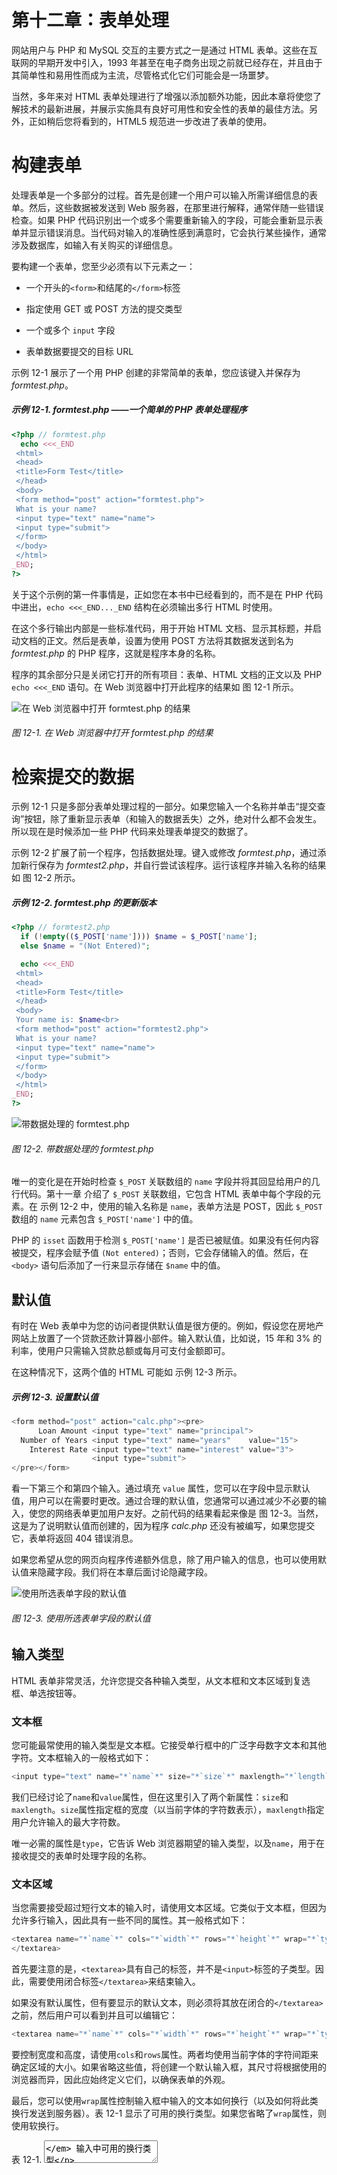# 第十二章：表单处理

网站用户与 PHP 和 MySQL 交互的主要方式之一是通过 HTML 表单。这些在互联网的早期开发中引入，1993 年甚至在电子商务出现之前就已经存在，并且由于其简单性和易用性而成为主流，尽管格式化它们可能会是一场噩梦。

当然，多年来对 HTML 表单处理进行了增强以添加额外功能，因此本章将使您了解技术的最新进展，并展示实施具有良好可用性和安全性的表单的最佳方法。另外，正如稍后您将看到的，HTML5 规范进一步改进了表单的使用。

# 构建表单

处理表单是一个多部分的过程。首先是创建一个用户可以输入所需详细信息的表单。然后，这些数据被发送到 Web 服务器，在那里进行解释，通常伴随一些错误检查。如果 PHP 代码识别出一个或多个需要重新输入的字段，可能会重新显示表单并显示错误消息。当代码对输入的准确性感到满意时，它会执行某些操作，通常涉及数据库，如输入有关购买的详细信息。

要构建一个表单，您至少必须有以下元素之一：

+   一个开头的`<form>`和结尾的`</form>`标签

+   指定使用 GET 或 POST 方法的提交类型

+   一个或多个 `input` 字段

+   表单数据要提交的目标 URL

示例 12-1 展示了一个用 PHP 创建的非常简单的表单，您应该键入并保存为 *formtest.php*。

##### 示例 12-1\. formtest.php ——一个简单的 PHP 表单处理程序

```php
<?php // formtest.php
  echo <<<_END
 <html>
 <head>
 <title>Form Test</title>
 </head>
 <body>
 <form method="post" action="formtest.php">
 What is your name?
 <input type="text" name="name">
 <input type="submit">
 </form>
 </body>
 </html>
_END;
?>
```

关于这个示例的第一件事情是，正如您在本书中已经看到的，而不是在 PHP 代码中进出，`echo <<<_END..._END` 结构在必须输出多行 HTML 时使用。

在这个多行输出内部是一些标准代码，用于开始 HTML 文档、显示其标题，并启动文档的正文。然后是表单，设置为使用 POST 方法将其数据发送到名为 *formtest.php* 的 PHP 程序，这就是程序本身的名称。

程序的其余部分只是关闭它打开的所有项目：表单、HTML 文档的正文以及 PHP `echo <<<_END` 语句。在 Web 浏览器中打开此程序的结果如 图 12-1 所示。

![在 Web 浏览器中打开 formtest.php 的结果](img/pmj6_1201.png)

###### 图 12-1\. 在 Web 浏览器中打开 formtest.php 的结果

# 检索提交的数据

示例 12-1 只是多部分表单处理过程的一部分。如果您输入一个名称并单击“提交查询”按钮，除了重新显示表单（和输入的数据丢失）之外，绝对什么都不会发生。所以现在是时候添加一些 PHP 代码来处理表单提交的数据了。

示例 12-2 扩展了前一个程序，包括数据处理。键入或修改 *formtest.php*，通过添加新行保存为 *formtest2.php*，并自行尝试该程序。运行该程序并输入名称的结果如 图 12-2 所示。

##### 示例 12-2\. formtest.php 的更新版本

```php
<?php // formtest2.php
  if (!empty(($_POST['name']))) $name = $_POST['name'];
  else $name = "(Not Entered)";

  echo <<<_END
 <html>
 <head>
 <title>Form Test</title>
 </head>
 <body>
 Your name is: $name<br>
 <form method="post" action="formtest2.php">
 What is your name?
 <input type="text" name="name">
 <input type="submit">
 </form>
 </body>
 </html>
_END;
?>
```

![带数据处理的 formtest.php](img/pmj6_1202.png)

###### 图 12-2\. 带数据处理的 formtest.php

唯一的变化是在开始时检查 `$_POST` 关联数组的 `name` 字段并将其回显给用户的几行代码。第十一章 介绍了 `$_POST` 关联数组，它包含 HTML 表单中每个字段的元素。在 示例 12-2 中，使用的输入名称是 `name`，表单方法是 POST，因此 `$_POST` 数组的 `name` 元素包含 `$_POST['name']` 中的值。

PHP 的 `isset` 函数用于检测 `$_POST['name']` 是否已被赋值。如果没有任何内容被提交，程序会赋予值 `(Not entered)`；否则，它会存储输入的值。然后，在 `<body>` 语句后添加了一行来显示存储在 `$name` 中的值。

## 默认值

有时在 Web 表单中为您的访问者提供默认值是很方便的。例如，假设您在房地产网站上放置了一个贷款还款计算器小部件。输入默认值，比如说，15 年和 3% 的利率，使用户只需输入贷款总额或每月可支付金额即可。

在这种情况下，这两个值的 HTML 可能如 示例 12-3 所示。

##### 示例 12-3\. 设置默认值

```php
<form method="post" action="calc.php"><pre>
      Loan Amount <input type="text" name="principal">
  Number of Years <input type="text" name="years"    value="15">
    Interest Rate <input type="text" name="interest" value="3">
                  <input type="submit">
</pre></form>
```

看一下第三个和第四个输入。通过填充 `value` 属性，您可以在字段中显示默认值，用户可以在需要时更改。通过合理的默认值，您通常可以通过减少不必要的输入，使您的网络表单更加用户友好。之前代码的结果看起来像是 图 12-3。当然，这是为了说明默认值而创建的，因为程序 *calc.php* 还没有被编写，如果您提交它，表单将返回 404 错误消息。

如果您希望从您的网页向程序传递额外信息，除了用户输入的信息，也可以使用默认值来隐藏字段。我们将在本章后面讨论隐藏字段。

![使用所选表单字段的默认值](img/pmj6_1203.png)

###### 图 12-3\. 使用所选表单字段的默认值

## 输入类型

HTML 表单非常灵活，允许您提交各种输入类型，从文本框和文本区域到复选框、单选按钮等。

### 文本框

您可能最常使用的输入类型是文本框。它接受单行框中的广泛字母数字文本和其他字符。文本框输入的一般格式如下：

```php
<input type="text" name="*`name`*" size="*`size`*" maxlength="*`length`*" value="*`value`*">
```

我们已经讨论了`name`和`value`属性，但在这里引入了两个新属性：`size`和`maxlength`。`size`属性指定框的宽度（以当前字体的字符数表示），`maxlength`指定用户允许输入的最大字符数。

唯一必需的属性是`type`，它告诉 Web 浏览器期望的输入类型，以及`name`，用于在接收提交的表单时处理字段的名称。

### 文本区域

当您需要接受超过短行文本的输入时，请使用文本区域。它类似于文本框，但因为允许多行输入，因此具有一些不同的属性。其一般格式如下：

```php
<textarea name="*`name`*" cols="*`width`*" rows="*`height`*" wrap="*`type`*">
</textarea>
```

首先要注意的是，`<textarea>`具有自己的标签，并不是`<input>`标签的子类型。因此，需要使用闭合标签`</textarea>`来结束输入。

如果没有默认属性，但有要显示的默认文本，则必须将其放在闭合的`</textarea>`之前，然后用户可以看到并且可以编辑它：

```php
<textarea name="*`name`*" cols="*`width`*" rows="*`height`*" wrap="*`type`*"> This is some default text. </textarea>
```

要控制宽度和高度，请使用`cols`和`rows`属性。两者均使用当前字体的字符间距来确定区域的大小。如果省略这些值，将创建一个默认输入框，其尺寸将根据使用的浏览器而异，因此应始终定义它们，以确保表单的外观。

最后，您可以使用`wrap`属性控制输入框中输入的文本如何换行（以及如何将此类换行发送到服务器）。表 12-1 显示了可用的换行类型。如果您省略了`wrap`属性，则使用软换行。

表 12-1\. *<textarea>* 输入中可用的换行类型

| 类型 | 动作 |
| --- | --- |
| `off` | 文本不换行，行与用户输入的完全一样显示。 |
| `soft` | 文本自动换行，但作为一个长字符串发送到服务器，不包含换行和换行符。 |
| `hard` | 文本自动换行，并以软换行或硬换行及换行符的形式发送到服务器。 |

### 复选框

当您希望向用户提供多个不同选项以供选择时，复选框是一个不错的选择。以下是使用的格式：

```php
<input type="checkbox" name="*`name`*" value="*`value`*" checked="checked">
```

默认情况下，复选框是方形的。如果包含`checked`属性，当浏览器显示时该框将已被选中。您为属性分配的字符串应该用双引号或单引号括起来，或者使用值`"checked"`，或者不赋值（只写`checked`）。如果不包括该属性，则该框显示为未选中。这里是一个创建未选中框的示例：

```php
I Agree <input type="checkbox" name="agree">
```

如果用户不选中复选框，则不会提交任何值。但如果他们这样做，名为`agree`的字段将提交值`"on"`。如果您希望自己的值提交而不是单词*on*（比如数字 1），您可以使用以下语法：

```php
I Agree <input type="checkbox" name="agree" value="1">
```

另一方面，如果您希望在提交表单时为读者提供一个通讯快讯，您可能希望复选框已默认为选中状态：

```php
Subscribe? <input type="checkbox" name="news" checked="checked">
```

如果您希望允许一次选择多个项目组，请为它们分配相同的名称。然而，只有最后一个选中的项目将被提交，除非您将数组作为名称传递。例如，示例 12-4 允许用户选择他们喜欢的冰淇淋（请参见图 12-4 了解其在浏览器中的显示方式）。

##### 示例 12-4\. 提供多个复选框选项

```php
   Vanilla <input type="checkbox" name="ice" value="Vanilla">
 Chocolate <input type="checkbox" name="ice" value="Chocolate">
Strawberry <input type="checkbox" name="ice" value="Strawberry">
```

![使用复选框快速选择](img/pmj6_1204.png)

###### 图 12-4\. 使用复选框进行快速选择

如果只有一个复选框被选中，例如第二个，只有该项将被提交（名为`ice`的字段将被赋值为`"巧克力"`）。但是如果选择了两个或更多个，只有最后一个值将被提交，之前的值将被忽略。

如果您*希望*实现独占行为——即只能提交一个项目——那么您应该使用单选按钮而不是复选框（请参见下一节）。否则，要允许多次提交，您必须稍微更改 HTML，如示例 12-5 所示（请注意在`ice`值后添加方括号`[]`）。

##### 示例 12-5\. 使用数组提交多个值

```php
   Vanilla <input type="checkbox" name="ice[]" value="Vanilla">
 Chocolate <input type="checkbox" name="ice[]" value="Chocolate">
Strawberry <input type="checkbox" name="ice[]" value="Strawberry">
```

现在，当表单被提交时，如果这些项目中有任何项目被选中，将提交一个名为`ice`的数组，其中包含所有选定的值。您可以像这样将单个提交的值或值数组提取到一个变量中：

```php
$ice = $_POST['ice'];
```

如果字段`ice`已经作为单个值发布，`$ice`将是一个单一的字符串，比如`"草莓"`。但是，如果`ice`在表单中被定义为数组（如在示例 12-5 中），`$ice`将是一个数组，并且其元素数量将是提交的值的数量。表 12-2 展示了此 HTML 提交的一个、两个或三个选择的七个可能的值集合。在每种情况下，将创建一个包含一个、两个或三个项目的数组。

表 12-2\. 数组`$ice`的七种可能值集合

| 提交一个值 | 提交两个值 | 提交三个值 |
| --- | --- | --- |

|

```php
$ice[0] => Vanilla

$ice[0] => Chocolate

$ice[0] => Strawberry
```

|

```php
$ice[0] => Vanilla
$ice[1] => Chocolate

$ice[0] => Vanilla
$ice[1] => Strawberry

$ice[0] => Chocolate
$ice[1] => Strawberry
```

|

```php
$ice[0] => Vanilla
$ice[1] => Chocolate
$ice[2] => Strawberry
```

|

如果 `$ice` 是一个数组，用于显示其内容的 PHP 代码非常简单，可能看起来像这样：

```php
foreach($ice as $item) echo "$item<br>";
```

这里使用标准的 PHP `foreach` 结构来迭代数组 `$ice` 并将每个元素的值传递到变量 `$item`，然后通过 `echo` 命令显示。`<br>` 只是 HTML 格式设备，用于在显示中每种口味之后强制换行。

### 单选按钮

单选按钮得名于许多旧收音机上找到的推入预置按钮，其中任何先前按下的按钮在按下另一个按钮时会弹起。当您只想要从两个或多个选项的选择中返回单个值时使用。组中的所有按钮必须使用相同的名称，并且由于只返回一个值，您不必传递数组。

例如，如果您的网站为从您的商店购买的物品提供交货时间选择，您可以使用类似于 示例 12-6 中的 HTML（参见 图 12-5 了解其显示方式）。默认情况下，单选按钮是圆形的。

##### 示例 12-6\. 使用单选按钮

```php
8am-Noon<input type="radio" name="time" value="1">
Noon-4pm<input type="radio" name="time" value="2" checked="checked">
 4pm-8pm<input type="radio" name="time" value="3">
```

![使用单选按钮选择单个值](img/pmj6_1205.png)

###### 图 12-5\. 使用单选按钮选择单个值

这里，默认选择了第二个选项 Noon–4pm。此默认选择确保用户至少选择一个交货时间，如果他们喜欢，可以将其更改为其他两个选项之一。如果没有一个项目已经被选中，用户可能会忘记选择选项，而对于交货时间则根本不提交任何值。

### 隐藏字段

有时候，拥有隐藏的表单字段会很方便，这样您可以跟踪表单输入的状态。例如，您可能希望知道表单是否已经提交过。您可以通过在 PHP 代码中添加一些 HTML 来实现，例如以下内容：

```php
echo '<input type="hidden" name="submitted" value="yes">'
```

这是一个简单的 PHP `echo` 语句，将一个 `input` 字段添加到 HTML 表单中。假设表单是在程序外创建并显示给用户的。第一次 PHP 程序接收到输入时，这行代码还没有运行，因此不会有名为 `submitted` 的字段。PHP 程序重新创建表单，添加 `input` 字段。因此，当访问者重新提交表单时，PHP 程序将收到带有 `submitted` 字段设置为 `"yes"` 的输入。代码可以简单地检查该字段是否存在：

```php
if (isset($_POST['submitted']))
{...
```

隐藏字段还可以用于存储其他详细信息，例如您可能创建用于识别用户的会话 ID 字符串等。

###### 警告

永远不要将隐藏字段视为安全的，因为它们并非如此。某人可以通过使用浏览器的“查看源代码”功能轻松查看包含它们的 HTML。恶意攻击者也可以制作一个帖子，以删除、添加或更改隐藏字段。

### <select>

`<select>`标签允许您创建一个包含单个或多个选择项的下拉列表。它遵循以下语法：

```php
<select name="*`name`*" size="*`size`*" multiple="multiple">
```

属性`size`表示展开下拉列表前要显示的行数。单击显示内容时，将显示一个下拉列表，其中包含所有选项。如果使用`multiple`属性，用户可以按住 Ctrl 键并单击以从列表中选择多个选项。例如，要求用户从五个选择中选择其最喜欢的蔬菜，您可以像示例 12-7 中的 HTML 那样使用单选。

##### 示例 12-7\. 使用`<select>`

```php
Vegetables
<select name="veg" size="1">
  <option value="Peas">Peas</option>
  <option value="Beans">Beans</option>
  <option value="Carrots">Carrots</option>
  <option value="Cabbage">Cabbage</option>
  <option value="Broccoli">Broccoli</option>
</select>
```

此 HTML 提供五个选项，第一个选项*Peas*被预先选择（因为它是第一个项目）。图 12-6 显示了单击列表以展开它，并且选项*Carrots*已被突出显示的输出。如果您想要提供不同的默认选项（如*Beans*），请使用`selected`属性，如下所示：

```php
<option selected="selected" value="Beans">Beans</option>
```

![创建带有下拉选择的列表](img/pmj6_1206.png)

###### 图 12-6\. 创建一个带有`<select>`的下拉列表

用户也可以选择多个项目，例如示例 12-8。

##### 示例 12-8\. 使用带有`multiple`属性的`<select>`

```php
Vegetables
<select name="veg" size="5" multiple="multiple">
  <option value="Peas">Peas</option>
  <option value="Beans">Beans</option>
  <option value="Carrots">Carrots</option>
  <option value="Cabbage">Cabbage</option>
  <option value="Broccoli">Broccoli</option>
</select>
```

此 HTML 并没有太大的不同；`size`已更改为`"5"`，并添加了`multiple`属性。但是，正如您从图 12-7 中看到的那样，用户现在可以通过在单击时按住 Ctrl 键来选择多个选项。如果愿意，可以省略`size`属性，输出结果将相同；但是，对于更大的列表，下拉框可能会显示更多的项目，因此建议选择合适的行数并坚持使用。我还建议不要使用高度小于两行的多重选择框 —— 一些浏览器可能无法正确显示所需的滚动条以访问它们。

![使用带有多重属性的选择](img/pmj6_1207.png)

###### 图 12-7\. 使用带有`multiple`属性的`<select>`

您还可以在多选中使用`selected`属性，并且如果需要，可以预先选择多个选项。

### 标签

您可以通过使用`<label>`标签来提供更好的用户体验。使用它，您可以包围表单元素，使其可通过点击位于开放和关闭`<label>`标签之间的任何可见部分来选择。

例如，回到选择交货时间的示例，您可以允许用户同时单击单选按钮本身和相关文本，如下所示：

```php
<label>8am-Noon<input type="radio" name="time" value="1"></label>
```

这样做时文本不会像超链接一样带有下划线，但当鼠标指针悬停在其上时，指针将变为箭头而不是文本光标，表示整个项是可点击的。

### 提交按钮

为了匹配被提交的表单类型，你可以通过使用`value`属性将提交按钮的文本更改为任何你喜欢的内容，像这样：

```php
<input type="submit" value="Search">
```

你还可以使用类似以下的 HTML 来用图像替换标准文本按钮：

```php
<input type="image" name="submit" src="image.gif">
```

## 清理输入

现在我们回到 PHP 编程。处理用户数据永远不能过分强调其安全性风险，从一开始就学会以最高的警惕性对待所有这些数据至关重要。事实上，清理用户输入以防止潜在的黑客攻击并不难，但必须做好。

首先要记住的是，无论你在 HTML 表单中设置了什么限制来限制输入的类型和大小，对于黑客来说，使用浏览器的查看源代码功能提取表单并修改以提供恶意输入到你的网站是微不足道的事情。

因此，在对从`$_GET`或`$_POST`数组中获取的任何变量进行彻底清理之前，你绝不能信任它们。如果不这样做，用户可能会尝试将 JavaScript 注入到数据中以干扰你网站的运行，甚至试图添加 MySQL 命令以威胁你的数据库。

因此，不要仅仅在读取用户输入时使用如下代码：

```php
$variable = $_POST['user_input'];
```

你还应该使用以下一个或多个代码行。例如，为了防止注入到将提交给 MySQL 的字符串中的转义字符，使用以下方法转义所有必要的字符，并在字符串的开头和结尾添加引号。记住，此函数考虑了 MySQL 连接的当前字符集，因此必须与 PDO 连接对象一起使用（在本例中为`$pdo`），如在第十一章讨论的那样：

```php
$variable = $pdo->quote($variable);
```

###### 注意

记住，确保 MySQL 免受黑客攻击的最安全方法是使用占位符和准备语句，如在第十一章中所述。如果你对所有对 MySQL 的访问都这样做了，那么在转移数据进出数据库时就不需要转义数据。然而，当在 HTML 中包含数据时，仍然需要对其进行清理。

要消除不需要的斜杠，你应该首先检查是否启用了 PHP 的魔术引号功能（这将通过添加斜杠来转义引号），如果是，则调用`stripslashes`函数，如下所示：

```php
if (get_magic_quotes_gpc())
  $variable = stripslashes($variable);
```

要从字符串中删除任何 HTML，请使用以下方法：

```php
$variable = htmlentities($variable);
```

例如，这将把像`<b>hi</b>`这样的可解释 HTML 代码字符串转换为`&lt;b&gt;hi&lt;/b&gt;`，然后显示为文本，而不会被解释为 HTML 标签。

最后，如果你希望完全从输入中删除 HTML，请使用以下方法（但确保在调用`htmlentities`之前使用它，后者会替换任何用作 HTML 标签的尖括号）：

```php
$variable = strip_tags($variable);
```

实际上，直到你确切地知道一个程序需要什么样的净化处理，示例 12-9 展示了一对函数，将所有这些检查结合在一起，提供了非常好的安全级别。

##### 示例 12-9\. `sanitizeString` 和 `sanitizeMySQL` 函数

```php
<?php
  function sanitizeString($var)
  {
    if (get_magic_quotes_gpc())
      $var = stripslashes($var);
    $var = strip_tags($var);
    $var = htmlentities($var);
    return $var;
  }

  function sanitizeMySQL($pdo, $var)
  {
    $var = $pdo->quote($var);
    $var = sanitizeString($var);
    return $var;
  }
?>

```

将此代码添加到您的 PHP 程序的末尾，然后您可以像这样调用它来对每个用户输入进行净化：

```php
$var = sanitizeString($_POST['user_input']);
```

或者，当您拥有一个开放的 MySQL 连接和一个 PDO 连接对象（在本例中称为 `$pdo`）时：

```php
$var = sanitizeMySQL($pdo, $_POST['user_input']);
```

# 一个示例程序

让我们看看一个真实的 PHP 程序如何通过创建名为 *convert.php* 的程序与 HTML 表单集成，程序列出了 示例 12-10。按照示例输入并尝试运行它。

##### 示例 12-10\. 一个用于在华氏度和摄氏度之间转换值的程序

```php
<?php // convert.php
  $f = $c = '';

  if (isset($_POST['f'])) $f = sanitizeString($_POST['f']);
  if (isset($_POST['c'])) $c = sanitizeString($_POST['c']);

  if (is_numeric($f))
  {
    $c = intval((5 / 9) * ($f - 32));
    $out = "$f &deg;f equals $c &deg;c";
  }
  elseif(is_numeric($c))
  {
    $f = intval((9 / 5) * $c + 32);
    $out = "$c &deg;c equals $f &deg;f";
  }
  else $out = "";

  echo <<<_END
<html>
 <head>
 <title>Temperature Converter</title>
 </head>
 <body>
 <pre>
 Enter either Fahrenheit or Celsius and click on Convert

 <b>$out</b>
 <form method="post" action="">
 Fahrenheit <input type="text" name="f" size="7">
 Celsius <input type="text" name="c" size="7">
 <input type="submit" value="Convert">
 </form>
 </pre>
 </body>
</html>
_END;

  function sanitizeString($var)
  {
    if (get_magic_quotes_gpc())
      $var = stripslashes($var);
    $var = strip_tags($var);
    $var = htmlentities($var);
    return $var;
  }
?>
```

当您在浏览器中调用 *convert.php* 时，结果应该看起来类似于 图 12-8。

![运行中的温度转换程序](img/pmj6_1208.png)

###### 图 12-8\. 运行中的温度转换程序

为了解析该程序，第一行初始化了变量 `$c` 和 `$f`，以防它们未被提交到程序。接下来的两行获取名为 `f` 或名为 `c` 的字段的值，用于输入的华氏度或摄氏度值。如果用户输入了两者，摄氏度值会被简单地忽略，而华氏度值会被转换。作为安全措施，还使用了来自 示例 12-9 的新函数 `sanitizeString`。

因此，无论 `$f` 和 `$c` 中是提交的值还是空字符串，代码的下一部分构成一个 `if...elseif...else` 结构，首先测试 `$f` 是否具有数值。如果没有，它会检查 `$c`；如果 `$c` 也没有数值，变量 `$out` 被设置为空字符串（稍后详细介绍）。

如果 `$f` 被发现具有数值，变量 `$c` 被分配一个简单的数学表达式，用于将 `$f` 的值从华氏度转换为摄氏度。使用的公式是 摄氏度 = (5 / 9) × (华氏度 – 32)。然后变量 `$out` 被设置为一个解释转换的消息字符串。

另一方面，如果 `$c` 被发现具有数值，执行一个补充操作来将 `$c` 的值从摄氏度转换为华氏度，并将结果赋给 `$f`。使用的公式是 华氏度 = (9 / 5) × 摄氏度 + 32。与前一节类似，字符串 `$out` 被设置为包含有关转换的消息。

在两种转换中，调用 PHP 的 `intval` 函数将转换的结果转换为整数值。虽然这不是必需的，但看起来更好。

所有算术运算完成后，程序现在输出 HTML，其中包含基本的头部和标题，然后是一些介绍性文本，然后显示 `$out` 的值。如果没有进行温度转换，`$out` 将具有 `NULL` 的值，并且不会显示任何内容，这正是在表单尚未提交时所希望的。但是如果进行了转换，`$out` 包含结果，将会显示出来。

在此之后，我们来到了表单，它设置为使用 POST 方法提交到程序本身（用一对双引号表示，以便文件可以以任何名称保存）。在表单内部，有两个输入框，用于输入华氏度或摄氏度的值。然后显示一个带有文本“Convert”的提交按钮，并关闭表单。

在输出 HTML 以关闭文档后，我们最终来到了来自 示例 12-9 的函数 `sanitizeString`。尝试通过输入不同的值来玩弄示例；为了有趣，您能找到一个华氏度和摄氏度相同的值吗？

###### 注意

本章中的所有示例都使用 POST 方法发送表单数据。我建议使用这种方法，因为它既整洁又安全。但是，只要从 `$_GET` 数组中获取值而不是 `$_POST` 数组，表单就可以轻松更改为使用 GET 方法。可能需要这样做的原因包括使搜索结果可书签化或直接从另一页链接。

# HTML5 增强功能

使用 HTML5，开发者可以利用一系列有用的增强功能来处理表单，使表单的使用比以往更加简便，包括新的属性；颜色、日期和时间选择器；以及新的输入类型。您可以随时参考 *caniuse.com* 查看各种浏览器对某一功能的广泛实现情况。

## autocomplete 属性

您可以将 `autocomplete` 属性应用于 `<form>` 元素，或应用于 `<input>` 元素的 `color`、`date`、`email`、`password`、`range`、`search`、`tel`、`text` 或 `url` 类型中的任何一个。

启用自动完成后，先前的用户输入将被召回并自动输入到字段中作为建议。您也可以通过关闭自动完成来禁用此功能。以下是如何为整个表单启用自动完成但对特定字段禁用它（用粗体标出）的方法：

```php
<form action='myform.php' method='post' `autocomplete=``'on'`>
  <input type='text'     name='username'>
  <input type='password' name='password' `autocomplete=``'off'`>
</form>
```

## autofocus 属性

`autofocus` 属性在页面加载时立即将焦点设置到元素上。可以应用于任何 `<input>`、`<textarea>` 或 `<button>` 元素，如下所示：

```php
<input type='text' name='query' `autofocus=``'autofocus'`>
```

###### 注意

使用触摸界面的浏览器（如 Android 或 iOS）通常会忽略 `autofocus` 属性，使用户需点击字段以获取焦点；否则，这一属性可能会产生的缩放、聚焦和弹出键盘将会变得非常令人讨厌。

因为此功能会导致焦点移动到输入元素中，所以退格键将不再将用户带回网页（尽管 Alt-左箭头和 Alt-右箭头仍将在浏览历史中向后和向前移动）。

## placeholder 属性

`placeholder` 属性允许您在任何空白输入字段中放置一个有用的提示，以解释用户应该输入什么。您可以像这样使用它：

```php
<input type='text' name='name' size='50' `placeholder=``'First & Last name'`>
```

输入字段将显示占位符文本作为提示，直到用户开始输入，此时占位符将消失。

## required 属性

`required` 属性确保在提交表单之前已填写字段。像这样使用它：

```php
<input type='text' name='creditcard' `required=``'required'`>
```

当浏览器检测到尝试提交表单时存在未完成的 `required` 输入时，会显示一条消息，提示用户完成字段。

## 覆盖属性

使用覆盖属性，您可以逐元素地覆盖表单设置。例如，使用 `formaction` 属性，您可以指定提交按钮应将表单提交到与表单本身指定的不同 URL，如下所示（其中默认和被覆盖的操作 URL 以粗体显示）：

```php
<form `action=``'url1.php'` method='post'>
  <input type='text' name='field'>
  <input type='submit' `formaction=``'url2.php'`>
</form>
```

HTML5 还支持 `formenctype`、`formmethod`、`formnovalidate` 和 `formtarget` 这些覆盖属性，您可以像使用 `formaction` 一样使用它们来覆盖这些设置之一。

## width 和 height 属性

使用这些新属性，您可以更改输入图像的显示尺寸，像这样：

```php
<input type='image' src='picture.png' `width=``'120'` `height=``'80'`>
```

## min 和 max 属性

使用 `min` 和 `max` 属性，您可以指定输入的最小和最大值。您可以像这样使用这些属性：

```php
<input type='time' name='alarm' value='07:00' `min=``'05:00'` `max=``'09:00'`>
```

然后，浏览器将为允许的值范围提供上下选择器，或者简单地禁止超出该范围的值。

## 步骤属性

常与 `min` 和 `max` 一起使用，`step` 属性支持遍历数字或日期值，像这样：

```php
<input type='time' name='meeting' value='12:00'
  min='09:00' max='16:00' `step=``'3600'`>
```

当您遍历日期或时间值时，每个单位代表 1 秒。

## 表单属性

使用 HTML5，您不再必须将 `<input>` 元素放置在 `<form>` 元素内，因为您可以通过提供 `form` 属性来指定输入适用于哪个表单。以下代码显示了创建表单的示例，但其输入位于 `<form>` 和 `</form>` 标签之外：

```php
<form action='myscript.php' method='post' `id=``'form1'`>
</form>

<input type='text' name='username' `form=``'form1'`>
```

为此，您必须使用 `id` 属性为表单指定一个 ID，并在 `input` 元素的 `form` 属性中引用此 ID。这对于添加隐藏的输入字段非常有用，因为您无法控制字段在表单内的布局，或者使用 JavaScript 在运行时修改表单和输入。

## 列表属性

HTML5 支持将列表附加到输入框，以便用户可以轻松从预定义列表中进行选择，您可以像这样使用它：

```php
Select destination: <input type='url' name='site' `list=``'links'`>

<`datalist` `id=``'links'`>
  <option label='Google' value='http://google.com'>
  <option label='Yahoo!' value='http://yahoo.com'>
  <option label='Bing'   value='http://bing.com'>
  <option label='Ask'    value='http://ask.com'>
<`/datalist`>
```

## 颜色输入类型

`color` 输入类型调用颜色选择器，以便您可以简单地点击您选择的颜色。您可以像这样使用它：

```php
Choose a color <input `type=``'color'` name='color'>

```

## 数字和范围输入类型

`number` 和 `range` 输入类型限制输入为数字，并且还可以指定允许的范围，如下所示：

```php
<input type='number' name='age'>
<input type='range' name='num' min='0' max='100' value='50' step='1'>

```

## 日期和时间选择器

当您选择`date`、`month`、`week`、`time`、`datetime`或`datetime-local`输入类型时，在支持的浏览器上会弹出选择器，用户可以从中选择，例如，这个选择时间的输入：

```php
<input `type=``'time'` name='time' value='12:34'>
```

下一章将向您展示如何使用 cookie 和认证来存储用户的偏好并保持登录状态，以及如何维护完整的用户会话。

# 问题

1.  您可以使用 POST 或 GET 方法提交表单数据。用于将这些数据传递给 PHP 的关联数组是哪些？

1.  文本框和文本区域有什么区别？

1.  如果一个表单必须向用户提供三个选择，每个选择都是互斥的，因此只能选择其中之一，那么在复选框和单选按钮之间选择时，您会使用哪种输入类型？

1.  如何使用单个字段名提交 web 表单中的一组选择？

1.  如何在浏览器中不显示的情况下提交表单字段？

1.  用哪个 HTML 标签封装表单元素及其支持的文本或图形，使整个单元可用鼠标点击选择？

1.  哪个 PHP 函数将 HTML 转换为可以显示但不会被浏览器解释为 HTML 的格式？

1.  什么表单属性可用于帮助用户完成输入字段？

1.  如何确保在提交表单之前完成输入？

参见“第十二章答案”，位于附录 A 中，以查看这些问题的答案。
